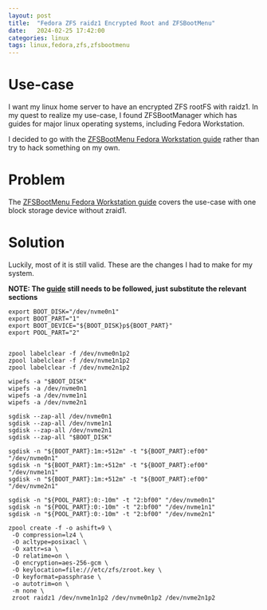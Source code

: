 ```yaml
---
layout: post
title:  "Fedora ZFS raidz1 Encrypted Root and ZFSBootMenu"
date:   2024-02-25 17:42:00
categories: linux
tags: linux,fedora,zfs,zfsbootmenu
---
```


# Use-case

I want my linux home server to have an encrypted ZFS rootFS with raidz1. In my quest to realize my use-case, I found ZFSBootManager which has guides for major linux operating systems, including Fedora Workstation.

I decided to go with the  [ZFSBootMenu Fedora Workstation guide][1] rather than try to hack something on my own.

# Problem

The [ZFSBootMenu Fedora Workstation guide][1] covers the use-case with one block storage device without zraid1.

# Solution

Luckily, most of it is still valid. These are the changes I had to make for my system.

**NOTE: The [guide][1] still needs to be followed, just substitute the relevant sections**

```shell
export BOOT_DISK="/dev/nvme0n1"
export BOOT_PART="1"
export BOOT_DEVICE="${BOOT_DISK}p${BOOT_PART}"
export POOL_PART="2"


zpool labelclear -f /dev/nvme0n1p2
zpool labelclear -f /dev/nvme1n1p2
zpool labelclear -f /dev/nvme2n1p2

wipefs -a "$BOOT_DISK"
wipefs -a /dev/nvme0n1
wipefs -a /dev/nvme1n1
wipefs -a /dev/nvme2n1

sgdisk --zap-all /dev/nvme0n1
sgdisk --zap-all /dev/nvme1n1
sgdisk --zap-all /dev/nvme2n1
sgdisk --zap-all "$BOOT_DISK"

sgdisk -n "${BOOT_PART}:1m:+512m" -t "${BOOT_PART}:ef00" "/dev/nvme0n1"
sgdisk -n "${BOOT_PART}:1m:+512m" -t "${BOOT_PART}:ef00" "/dev/nvme1n1"
sgdisk -n "${BOOT_PART}:1m:+512m" -t "${BOOT_PART}:ef00" "/dev/nvme2n1"

sgdisk -n "${POOL_PART}:0:-10m" -t "2:bf00" "/dev/nvme0n1"
sgdisk -n "${POOL_PART}:0:-10m" -t "2:bf00" "/dev/nvme1n1"
sgdisk -n "${POOL_PART}:0:-10m" -t "2:bf00" "/dev/nvme2n1"

zpool create -f -o ashift=9 \
 -O compression=lz4 \
 -O acltype=posixacl \
 -O xattr=sa \
 -O relatime=on \
 -O encryption=aes-256-gcm \
 -O keylocation=file:///etc/zfs/zroot.key \
 -O keyformat=passphrase \
 -o autotrim=on \
 -m none \
 zroot raidz1 /dev/nvme1n1p2 /dev/nvme0n1p2 /dev/nvme2n1p2
```


[1]: https://docs.zfsbootmenu.org/en/latest/guides/fedora/uefi.html "ZFSBootMenu Fedora Workstation Guide"
